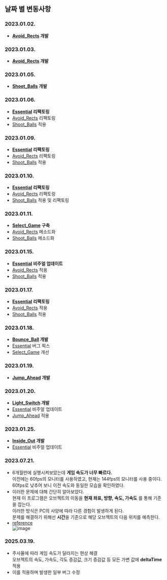 ## **날짜 별 변동사항**

### 2023.01.02.

- **[Avoid_Rects](./avoid_rects.md#20230102) 개발**

### 2023.01.03.

- **[Avoid_Rects](./avoid_rects.md#20230103) 개발**

### 2023.01.05.

- **[Shoot_Balls](./shoot_balls.md#20230105) 개발**

### 2023.01.06.

- **[Essential](./essential.md#20230106) 리팩토링**
- [Avoid_Rects](./avoid_rects.md#20230106) 리팩토링
- [Shoot_Balls](./shoot_balls.md#20230106) 적용

### 2023.01.09.

- **[Essential](./essential.md#20230106) 리팩토링**
- [Avoid_Rects](./avoid_rects.md#20230109) 리팩토링
- [Shoot_Balls](./shoot_balls.md#20230109) 적용

### 2023.01.10.

- **[Essential](./essential.md#20230110) 리팩토링**
- [Avoid_Rects](./avoid_rects.md#20230110) 리팩토링
- [Shoot_Balls](./shoot_balls.md#20230110) 적용 및 리팩토링

### 2023.01.11.

- **[Select_Game](./select_game.md#20230111) 구축**
- [Avoid_Rects](./avoid_rects.md#20230111) 메소드화
- [Shoot_Balls](./shoot_balls.md#20230111) 메소드화

### 2023.01.15.

- **[Essential](./essential.md#20230115) 비주얼 업데이트**
- [Avoid_Rects](./avoid_rects.md#20230115) 적용
- [Shoot_Balls](./shoot_balls.md#20230115) 적용

### 2023.01.17.

- **[Essential](./essential.md#20230117) 리팩토링**
- [Avoid_Rects](./avoid_rects.md#20230117) 적용
- [Shoot_Balls](./shoot_balls.md#20230117) 적용

### 2023.01.18.

- **[Bounce_Ball](./bounce_ball.md#20230118) 개발**
- [Essential](./essential.md#20230118) 버그 픽스
- [Select_Game](./select_game.md#20230118) 개선

### 2023.01.19.

- **[Jump_Ahead](./jump_ahead.md#20230119) 개발**

### 2023.01.20.

- **[Light_Switch](./light_switch.md#20230120) 개발**
- [Essential](./essential.md#20230120) 비주얼 업데이트
- [Jump_Ahead](./jump_ahead.md#20230120) 적용

### 2023.01.25.

- **[Inside_Out](./inside_out.md#20230125) 개발**
- [Essential](./essential.md#20230125) 비주얼 업데이트

### 2023.07.21.

- 6개월만에 실행시켜보았는데 **게임 속도가 너무 빠르다.**  
이전에는 60fps의 모니터를 사용하였고, 현재는 144fps의 모니터를 사용 중이다.  
60fps로 낮추어 보니 이전 속도와 동일한 모습을 확인하였다.  
- 이러한 문제에 대해 간단히 알아보았다.  
  현재 이 프로그램은 오브젝트의 이동을 **현재 좌표, 방향, 속도, 가속도** 를 통해 기준을 잡는다.  
이러한 방식은 PC의 사양에 따라 다른 경험이 발생하게 된다.  
문제를 해결하기 위해선 **시간**을 기준으로 해당 오브젝트의 다음 위치를 예측한다.  
- [reference](https://www.developer.com/design/unity-game-programming-normalizing-game-speed-across-devices/)  
![image](https://github.com/SJ70/mini_games/assets/50670730/deeef2a6-abb6-430b-a09f-fd2ac99bab20)  


### 2025.03.19.

- 주사율에 따라 게임 속도가 달라지는 현상 해결  
오브젝트의 속도, 가속도, 각도 증감값, 크기 증감값 등 모든 가변 값에 **deltaTime** 적용  
- 이를 적용하며 발생한 일부 버그 수정  